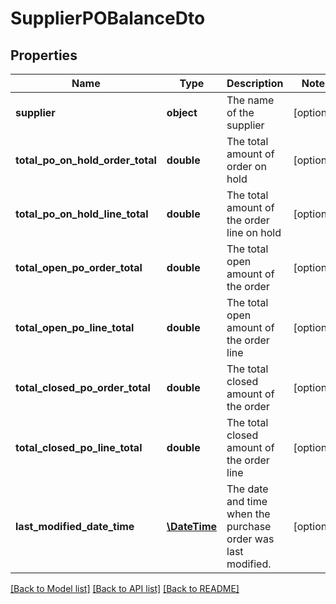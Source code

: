 # SupplierPOBalanceDto

## Properties
Name | Type | Description | Notes
------------ | ------------- | ------------- | -------------
**supplier** | **object** | The name of the supplier | [optional] 
**total_po_on_hold_order_total** | **double** | The total amount of order on hold | [optional] 
**total_po_on_hold_line_total** | **double** | The total amount of the order line on hold | [optional] 
**total_open_po_order_total** | **double** | The total open amount of the order | [optional] 
**total_open_po_line_total** | **double** | The total open amount of the order line | [optional] 
**total_closed_po_order_total** | **double** | The total closed amount of the order | [optional] 
**total_closed_po_line_total** | **double** | The total closed amount of the order line | [optional] 
**last_modified_date_time** | [**\DateTime**](\DateTime.md) | The date and time when the purchase order was last modified. | [optional] 

[[Back to Model list]](../README.md#documentation-for-models) [[Back to API list]](../README.md#documentation-for-api-endpoints) [[Back to README]](../README.md)


